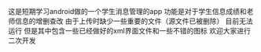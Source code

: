 这是短期学习android做的一个学生消息管理的app 
功能是对于学生信息成绩和老师信息的增删查改 
由于上传时缺少一些重要的文件（源文件已被删除） 
目前无法运行 
但是其中包含一些已经做好的xml界面文件和一些不错的图标 
欢迎大家进行二次开发
